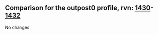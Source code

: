 ## Comparison for the outpost0 profile, rvn: [1430](https://github.com/PRO100KatYT/FortniteProfileRevisions/tree/main/profiles/outpost0/1430%20outpost0.json)-[1432](https://github.com/PRO100KatYT/FortniteProfileRevisions/tree/main/profiles/outpost0/1432%20outpost0.json)

No changes
